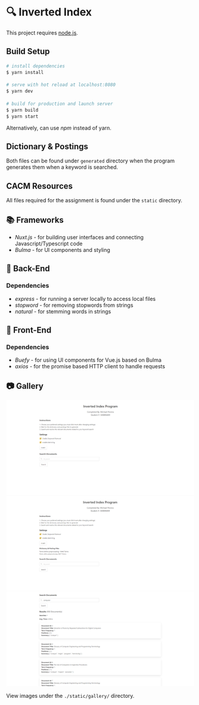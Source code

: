 # 🔍 Inverted Index

This project requires [node.js](https://nodejs.org/en/download/).

## Build Setup

```bash
# install dependencies
$ yarn install

# serve with hot reload at localhost:8080
$ yarn dev

# build for production and launch server
$ yarn build
$ yarn start
```

Alternatively, can use _npm_ instead of yarn.

## Dictionary & Postings

Both files can be found under `generated` directory when the program generates them when a keyword is searched.

## CACM Resources

All files required for the assignment is found under the `static` directory.

## 📚 Frameworks

- _Nuxt.js_ - for building user interfaces and connecting Javascript/Typescript code
- _Bulma_ - for UI components and styling

## 🔐 Back-End

### Dependencies

- _express_ - for running a server locally to access local files
- _stopword_ - for removing stopwords from strings
- _natural_ - for stemming words in strings

## 🎨 Front-End

### Dependencies

- _Buefy_ - for using UI components for Vue.js based on Bulma
- _axios_ - for the promise based HTTP client to handle requests

## 📷 Gallery
<img src="static/gallery/home.png" width="900">
<img src="static/gallery/inverted-index.png" width="900">
<img src="static/gallery/search.png" width="900">

View images under the ```./static/gallery/``` directory.
